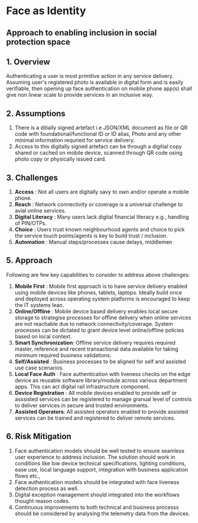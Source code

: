 # Face as Identity
## Approach to enabling inclusion in social protection space

## 1. Overview
Authenticating a user is most primitive action in any service delivery. Assuming user's registered photo is available in digital form and is easily verifiable, then opening up face authentication on mobile phone app(s) shall give non linear scale to provide services in an inclusive way.

## 2. Assumptions
1. There is a ditially signed artefact i.e JSON/XML document as file or QR code with foundational/functional ID or ID alias, Photo and any other minimal information requried for service delivery.
2. Access to this digitally signed artefact can be through a digitial copy shared or cached on mobile device, scanned through QR code using photo copy or physically issued card.

## 3. Challenges

1. **Access** : Not all users are digitally savy to own and/or operate a mobile phone.
2. **Reach** : Network connectivity or coverage is a universal challenge to avial online services.
3. **Digital Literacy** : Many users lack digital financial literacy e.g., handling of PIN/OTPs.
4. **Choice** : Users trust known neighbourhood agents and choice to pick the service touch points/agents is key to build trust / inclusion.
5. **Automation** : Manual steps/processes cause delays, middlemen 


## 5. Approach

Following are few key capabilities to consider to address above challenges:

1. **Mobile First** : Mobile first approach is to have service delivery enabled using mobile devices like phones, tablets, laptops. Ideally build once and deployed across operating system platforms is encouraged to keep the IT systems lean.
2. **Online/Offline** : Mobile device based delivery enables local secure storage to strategise processes for offline delivery when online services are not reachable due to network connectivity/coverage. System processes can be dictated to grant device level online/offline policies based on local context.
3. **Smart Synchronization**: Offline service delivery requires required master, reference and recent transactional data available for taking minimum required business validations.
4. **Self/Assisted** : Business processes to be aligned for self and assisted use case scenarios.
5. **Local Face Auth** : Face authentication with  liveness checks on the edge device as reusable software library/module across various department apps. This can act digital rail infrastructure component. 
6. **Device Registration** : All mobile devices enabled to provide self or asssisted services can be registered to manage granual level of controls to deliver services in secure and trusted environments.
7. **Assisted Operators**: All assisted operators enabled to provide assisted services can be trained and registered to deliver remote services.

## 6. Risk Mitigation

1. Face authentication models should be well tested to ensure seamless user experience to address inclusion. The solution should work in conditions like low device technical specifications, lighting conditions, ease use, local language support, integration with business application flows etc.,
2. Face authentication models should be integrated with face liveness detection process as well.
3. Digital exception management should integrated into the workflows thought reason codes.
4. Continuous improvements to both technical and  business processs should be considered by analysing the telemetry data from the devices.